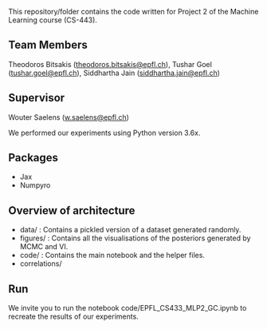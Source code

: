 This repository/folder contains the code written for Project 2 of the Machine Learning course (CS-443).

## Team Members
Theodoros Bitsakis (theodoros.bitsakis@epfl.ch),
Tushar Goel (tushar.goel@epfl.ch),
Siddhartha Jain (siddhartha.jain@epfl.ch)

## Supervisor
Wouter Saelens (w.saelens@epfl.ch)

We performed our experiments using Python version 3.6x.

## Packages 

 - Jax
 - Numpyro

## Overview of architecture

 - data/ : Contains a pickled version of a dataset generated randomly.
 - figures/ : Contains all the visualisations of the posteriors generated by MCMC and VI.
 - code/ : Contains the main notebook and the helper files.
 - correlations/

## Run
We invite you to run the notebook code/EPFL_CS433_MLP2_GC.ipynb to recreate the results of our experiments.

